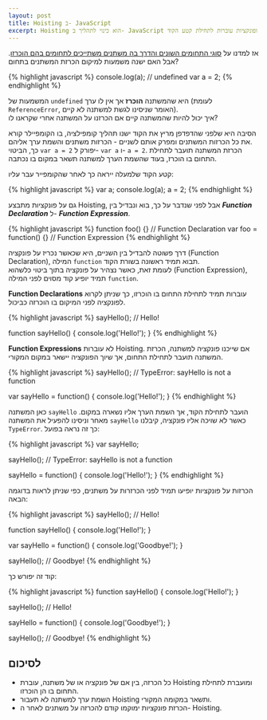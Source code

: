 ```yaml
---
layout: post
title: Hoisting ב- JavaScript
excerpt: Hoisting הוא כינוי לתהליך ב- JavaScript בו הכרזות על משתנים ופונקציות עוברות לתחילת קטע הקוד.
---
```


אז למדנו על [סוגי התחומים השונים והדרך בה משתנים משתייכים לתחומים בהם הוכרזו](/javascript-variable-scope). אבל האם ישנה משמעות למיקום הכרזת המשתנים בתחום?

{% highlight javascript %}
console.log(a); // undefined
var a = 2;
{% endhighlight %}

המשמעות של `undefined` היא שהמשתנה **הוכרז** אך אין לו ערך (לעומת `ReferenceError`, האומר שניסינו לגשת למשתנה לא קיים).  
איך יכול להיות שהמשתנה קיים אם הכרזנו על המשתנה אחרי שקראנו לו?

הסיבה היא שלפני שהדפדפן מריץ את הקוד ישנו תהליך קומפילציה, בו הקומפיילר קורא את כל הכרזות המשתנים ומפרק אותם לשניים - הכרזות משתנים והשמת ערך אליהם.  
כך, הביטוי `var a = 2` יפורק ל- `var a` ו- `a = 2`. הכרזת המשתנה תועבר לתחילת התחום בו הוכרז, בעוד שהשמת הערך למשתנה תשאר במקום בו נכתבה.

קטע הקוד שלמעלה ייראה כך לאחר שהקומפייר עבר עליו:

{% highlight javascript %}
var a;
console.log(a);
a = 2;
{% endhighlight %}


גם על פונקציות מתבצע Hoisting, אבל לפני שנדבר על כך, בוא ונבדיל בין **_Function Declaration_** ל- **_Function Expression_**.

{% highlight javascript %}
function foo() {} // Function Declaration
var foo = function() {} // Function Expression
{% endhighlight %}

דרך פשוטה להבדיל בין השניים, היא שכאשר נכריז על פונקציה (Function Declaration), המילה `function` תבוא תמיד ראשונה בשורת הקוד.  
לעומת זאת, כאשר נצהיר על פונקציה בתוך ביטוי כלשהוא (Function Expression), תמיד יופיע קוד מסוים לפני המילה `function`.

**Function Declarations** עוברות תמיד לתחילת התחום בו הוכרזו, כך שניתן לקרוא לפונקציה לפני המיקום בו הוכרזה כביכול.

{% highlight javascript %}
sayHello(); // Hello!

function sayHello() {
  console.log('Hello!');
}
{% endhighlight %}

**Function Expressions** לא עוברות Hoisting. אם שייכנו פונקציה למשתנה, הכרזת המשתנה תועבר לתחילת התחום, אך שיוך הפונקציה יישאר במקום המקורי.

{% highlight javascript %}
sayHello(); // TypeError: sayHello is not a function

var sayHello = function() {
  console.log('Hello!');
}
{% endhighlight %}

כאן המשתנה `sayHello` הועבר לתחילת הקוד, אך השמת הערך אליו נשארה במקום. מאחר וניסינו להפעיל את המשתנה `sayHello` כאשר לא שויכה אליו פונקציה, קיבלנו `TypeError`. כך זה נראה בפועל:

{% highlight javascript %}
var sayHello;

sayHello(); // TypeError: sayHello is not a function

sayHello = function() {
  console.log('Hello!');
}
{% endhighlight %}

הכרזות על פונקציות יופיעו תמיד לפני הכרזרות על משתנים, כפי שניתן לראות בדוגמה הבאה:

{% highlight javascript %}
sayHello(); // Hello!

function sayHello() {
  console.log('Hello!');
}

var sayHello = function() {
  console.log('Goodbye!');
}

sayHello(); // Goodbye!
{% endhighlight %}

קוד זה יפורש כך:

{% highlight javascript %}
function sayHello() {
  console.log('Hello!');
}

sayHello(); // Hello!

sayHello = function() {
  console.log('Goodbye!');
}

sayHello(); // Goodbye!
{% endhighlight %}

## לסיכום
*  כל הכרזה, בין אם של פונקציה או של משתנה, עוברת Hoisting ומועברת לתחילת התחום בו הן הוכרזו.  
* השמת ערך למשתנה לא תעבור Hoisting ותשאר במקומה המקורי.
* הכרזת פונקציות ימוקמו קודם להכרזה על משתנים לאחר ה- Hoisting.
